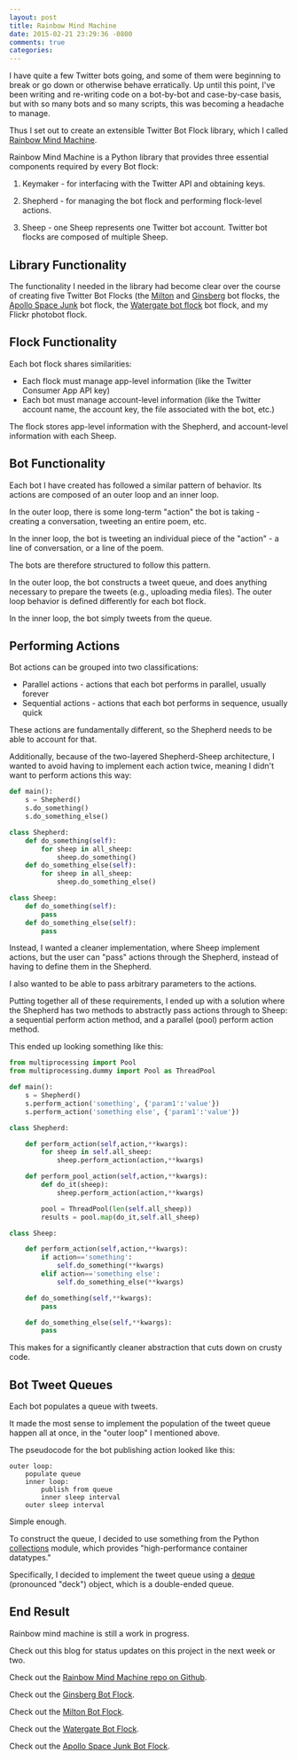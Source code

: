 ```yaml
---
layout: post
title: Rainbow Mind Machine
date: 2015-02-21 23:29:36 -0800
comments: true
categories: 
---
```


I have quite a few Twitter bots going, and some of them
were beginning to break or go down or otherwise behave 
erratically. Up until this point, I've been writing 
and re-writing code on a bot-by-bot and case-by-case basis,
but with so many bots and so many scripts, this was becoming
a headache to manage.

Thus I set out to create an extensible Twitter Bot Flock library,
which I called [Rainbow Mind Machine](http://github.com/charlesreid1/rainbow-mind-machine).

Rainbow Mind Machine is a Python library that provides three 
essential components required by every Bot flock:

1. Keymaker - for interfacing with the Twitter API and obtaining keys.

2. Shepherd - for managing the bot flock and performing flock-level actions.

3. Sheep - one Sheep represents one Twitter bot account. 
    Twitter bot flocks are composed of multiple Sheep.

## Library Functionality

The functionality I needed in the library had become clear
over the course of creating five Twitter Bot Flocks (the 
[Milton](http://github.com/charlesreid1/milton)
and [Ginsberg](http://github.com/charlesreid1/ginsberg) 
bot flocks, the [Apollo Space Junk](http://github.com/charlesreid1/apollospacejunk) 
bot flock, the [Watergate bot flock](http://github.com/charlesreid1/watergate)
bot flock, and my Flickr photobot flock.

## Flock Functionality 

Each bot flock shares similarities:

* Each flock must manage app-level information 
    (like the Twitter Consumer App API key)
* Each bot must manage account-level information
    (like the Twitter account name, the account key,
    the file associated with the bot, etc.)

The flock stores app-level information with the Shepherd, 
and account-level information with each Sheep.

## Bot Functionality

Each bot I have created has followed a similar 
pattern of behavior. Its actions are composed of an outer loop
and an inner loop.

In the outer loop, there is some long-term "action" the bot
is taking - creating a conversation, tweeting an entire poem, etc.

In the inner loop, the bot is tweeting an individual piece 
of the "action" - a line of conversation, or a line of the poem.

The bots are therefore structured to follow this pattern.

In the outer loop, the bot constructs a tweet queue,
and does anything necessary to prepare the tweets
(e.g., uploading media files).
The outer loop behavior is defined differently for each bot flock.

In the inner loop, the bot simply tweets from the queue.

## Performing Actions

Bot actions can be grouped into two classifications:

* Parallel actions - actions that each bot performs in parallel, usually forever
* Sequential actions - actions that each bot performs in sequence, usually quick 

These actions are fundamentally different, so the Shepherd
needs to be able to account for that. 

Additionally, because of the two-layered Shepherd-Sheep 
architecture, I wanted to avoid having to implement 
each action twice, meaning I didn't want to 
perform actions this way:

```python
def main():
    s = Shepherd()
    s.do_something()
    s.do_something_else()

class Shepherd:
    def do_something(self):
        for sheep in all_sheep:
            sheep.do_something()
    def do_something_else(self):
        for sheep in all_sheep:
            sheep.do_something_else()

class Sheep:
    def do_something(self):
        pass
    def do_something_else(self):
        pass
```

Instead, I wanted a cleaner implementation,
where Sheep implement actions, but the user
can "pass" actions through the Shepherd, 
instead of having to define them in the Shepherd.

I also wanted to be able to pass arbitrary parameters
to the actions.

Putting together all of these requirements, I ended up
with a solution where the Shepherd has two methods
to abstractly pass actions through to Sheep:
a sequential perform action method, and a parallel
(pool) perform action method.

This ended up looking something like this:

```python
from multiprocessing import Pool
from multiprocessing.dummy import Pool as ThreadPool 

def main():
    s = Shepherd()
    s.perform_action('something', {'param1':'value'})
    s.perform_action('something else', {'param1':'value'})

class Shepherd:

    def perform_action(self,action,**kwargs):
        for sheep in self.all_sheep:
            sheep.perform_action(action,**kwargs)

    def perform_pool_action(self,action,**kwargs):
        def do_it(sheep):
            sheep.perform_action(action,**kwargs)

        pool = ThreadPool(len(self.all_sheep))
        results = pool.map(do_it,self.all_sheep)

class Sheep:

    def perform_action(self,action,**kwargs):
        if action=='something':
            self.do_something(**kwargs)
        elif action=='something else':
            self.do_something_else(**kwargs)

    def do_something(self,**kwargs):
        pass

    def do_something_else(self,**kwargs):
        pass
```

This makes for a significantly cleaner abstraction that cuts
down on crusty code.

## Bot Tweet Queues 

Each bot populates a queue with tweets.

It made the most sense to implement the population of
the tweet queue happen all at once, in the "outer loop" 
I mentioned above.

The pseudocode for the bot publishing action looked like this:

```
outer loop:
    populate queue
    inner loop:
        publish from queue
        inner sleep interval
    outer sleep interval
```

Simple enough.

To construct the queue, I decided to use something 
from the Python [collections](https://docs.python.org/2/library/collections.html) 
module, which provides "high-performance container datatypes."

Specifically, I decided to implement the tweet queue using 
a [deque](https://docs.python.org/2/library/collections.html#collections.deque)
(pronounced "deck") object, which is a double-ended queue.

## End Result

Rainbow mind machine is still a work in progress.

Check out this blog for status updates on this project in the next week or two.

Check out the [Rainbow Mind Machine repo on Github](http:github.com/charlesreid1/rainbow-mind-machine).

Check out the [Ginsberg Bot Flock](http:github.com/charlesreid1/ginsberg).

Check out the [Milton Bot Flock](http:github.com/charlesreid1/ginsberg).

Check out the [Watergate Bot Flock](http:github.com/charlesreid1/watergate).

Check out the [Apollo Space Junk Bot Flock](http:github.com/charlesreid1/apollospacejunk).











